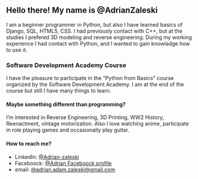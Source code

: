 <h2>Hello there! My name is @AdrianZaleski</h2>

I am a beginner programmer in Python, but also I have learned basics of Django, SQL, HTML5, CSS. 
I had previously contact with C++, but at the studies I prefered 3D modeling and reverse engineering. During my working experience I had contact with Python, and I wanted to gain knowladge how to use it. 
 

<h3>Software Development Academy Course</h3>
I have the pleasure to participate in the "Python from Basics" course organized by the Software Development Academy. I am at the end of the course but still I have many things to learn. 


<h4>Maybe something different than programming?</h4>
I’m interested in Reverse Engineering, 3D Printing, WW2 History, Reenactment, vintage motorization.  
Also I love watching anime, participate in role playing games and occasionally play guitar.

<h4>How to reach me?</h4>
<ul>
  <li> LinkedIn: <a href="https://www.linkedin.com/in/adrian-zaleski/"> @Adrian-zaleski </a></li>
  <li> Faceboock: <a href="https://www.facebook.com/adrian.zaleski.5"> @Adrian Faceboock profile </a></li>
  <li> email: <adress><a href="mailto:adrian.adam.zaleski@gmail.com">@adrian.adam.zaleski@gmail.com</a></address>  </li>
</ul>

<!---
AdrianZaleski/AdrianZaleski is a ✨ special ✨ repository because its `README.md` (this file) appears on your GitHub profile.
You can click the Preview link to take a look at your changes.
--->
